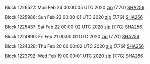 Block 1226527: Mon Feb 24 00:00:05 UTC 2020 [zip](https://dash-bootstrap.ams3.digitaloceanspaces.com/mainnet/2020-02-24/bootstrap.dat.zip) (7.7G) [SHA256](https://dash-bootstrap.ams3.digitaloceanspaces.com/mainnet/2020-02-24/sha256.txt)

Block 1225986: Sun Feb 23 00:00:01 UTC 2020 [zip](https://dash-bootstrap.ams3.digitaloceanspaces.com/mainnet/2020-02-23/bootstrap.dat.zip) (7.7G) [SHA256](https://dash-bootstrap.ams3.digitaloceanspaces.com/mainnet/2020-02-23/sha256.txt)

Block 1225437: Sat Feb 22 00:00:02 UTC 2020 [zip](https://dash-bootstrap.ams3.digitaloceanspaces.com/mainnet/2020-02-22/bootstrap.dat.zip) (7.7G) [SHA256](https://dash-bootstrap.ams3.digitaloceanspaces.com/mainnet/2020-02-22/sha256.txt)

Block 1224890: Fri Feb 21 00:00:01 UTC 2020 [zip](https://dash-bootstrap.ams3.digitaloceanspaces.com/mainnet/2020-02-21/bootstrap.dat.zip) (7.7G) [SHA256](https://dash-bootstrap.ams3.digitaloceanspaces.com/mainnet/2020-02-21/sha256.txt)

Block 1224328: Thu Feb 20 00:00:02 UTC 2020 [zip](https://dash-bootstrap.ams3.digitaloceanspaces.com/mainnet/2020-02-20/bootstrap.dat.zip) (7.7G) [SHA256](https://dash-bootstrap.ams3.digitaloceanspaces.com/mainnet/2020-02-20/sha256.txt)

Block 1223792: Wed Feb 19 00:00:01 UTC 2020 [zip](https://dash-bootstrap.ams3.digitaloceanspaces.com/mainnet/2020-02-19/bootstrap.dat.zip) (7.7G) [SHA256](https://dash-bootstrap.ams3.digitaloceanspaces.com/mainnet/2020-02-19/sha256.txt)
